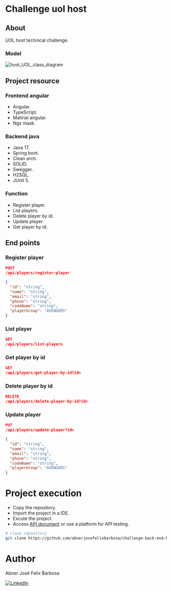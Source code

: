 # Challenge uol host

## About

UOL host technical challenge.

### Model

![host_UOL_class_diagram](https://github.com/user-attachments/assets/ff55984e-9ad8-4ed0-82ac-e261ed2b7f90)

## Project resource

### Frontend angular

- Angular.
- TypeScript.
- Matirial angular.
- Ngx mask.

### Backend java

- Java 17.
- Spring boot.
- Clean arch.
- SOLID.
- Swegger.
- H2SQL.
- JUnit 5.

### Function

- Register player.
- List players.
- Delete player by id.
- Update player.
- Get player by id.

## End points

### Register player

```JSON
POST
/api/players/register-player

{
  "id": "string",
  "name": "string",
  "email": "string",
  "phone": "string",
  "codeName": "string",
  "playerGroup": "AVENGERS"
}
```

### List player

```JSON
GET
/api/players/list-players
```

### Get player by id

```JSON
GET
/api/players/get-player-by-id?id=
```

### Delete player by id

```JSON
DELETE
/api/players/delete-player-by-id?id=
```

### Update player

```JSON
PUT
/api/players/update-player?id=

{
  "id": "string",
  "name": "string",
  "email": "string",
  "phone": "string",
  "codeName": "string",
  "playerGroup": "AVENGERS"
}
```

# Project execution

- Copy the repository.
- Import the project in a IDE.
- Excute the project.
- Access [API document](http://localhost:8080/swagger-ui/index.html) or use a platform for API testing.

```bash
# clone repository
git clone https://github.com/abnerjosefelixbarbosa/challenge-back-end-hit.git
```

# Author

Abner José Felix Barbosa

[![LinkedIn](https://img.shields.io/badge/LinkedIn-0077B5?style=for-the-badge&logo=linkedin&logoColor=white)](https://www.linkedin.com/in/abner-jose-feliz-barbosa/)
